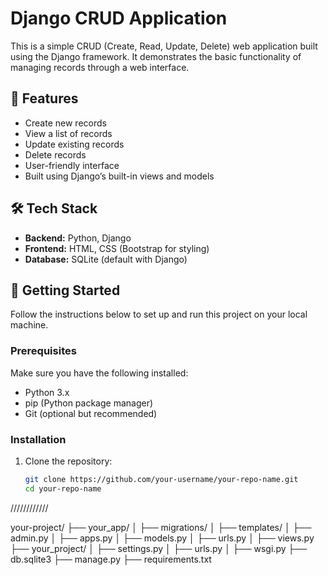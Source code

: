 # Django CRUD Application

This is a simple CRUD (Create, Read, Update, Delete) web application built using the Django framework. It demonstrates the basic functionality of managing records through a web interface.

## 🔧 Features

- Create new records
- View a list of records
- Update existing records
- Delete records
- User-friendly interface
- Built using Django’s built-in views and models

## 🛠️ Tech Stack

- **Backend:** Python, Django
- **Frontend:** HTML, CSS (Bootstrap for styling)
- **Database:** SQLite (default with Django)

## 🚀 Getting Started

Follow the instructions below to set up and run this project on your local machine.

### Prerequisites

Make sure you have the following installed:

- Python 3.x
- pip (Python package manager)
- Git (optional but recommended)

### Installation

1. Clone the repository:
   ```bash
   git clone https://github.com/your-username/your-repo-name.git
   cd your-repo-name
   
////////////

your-project/
├── your_app/
│   ├── migrations/
│   ├── templates/
│   ├── admin.py
│   ├── apps.py
│   ├── models.py
│   ├── urls.py
│   ├── views.py
├── your_project/
│   ├── settings.py
│   ├── urls.py
│   ├── wsgi.py
├── db.sqlite3
├── manage.py
├── requirements.txt
